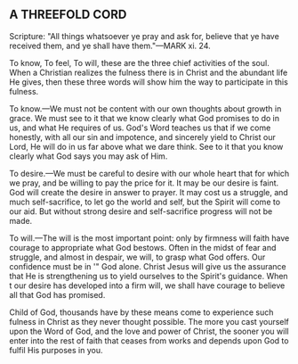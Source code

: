 ## A THREEFOLD CORD ##

Scripture: "All things whatsoever ye pray and ask for, believe that ye have received them, and ye shall have them."—MARK xi. 24.



To know, To feel, To will, these are the three chief activities of the soul. When a Christian realizes the fulness there is in Christ and the abundant life He gives, then these three words will show him the way to participate in this fulness.



To know.—We must not be content with our own thoughts about growth in grace. We must see to it that we know clearly what God promises to do in us, and what He requires of us. God's Word teaches us that if we come honestly, with all our sin and impotence, and sincerely yield to Christ our Lord, He will do in us far above what we dare think. See to it that you know clearly what God says you may ask of Him.



To desire.—We must be careful to desire with our whole heart that for which we pray, and be willing to pay the price for it. It may be our desire is faint. God will create the desire in answer to prayer. It may cost us a struggle, and much self-sacrifice, to let go the world and self, but the Spirit will come to our aid. But without strong desire and self-sacrifice progress will not be made.



To will.—The will is the most important point: only by firmness will faith have courage to appropriate what God bestows. Often in the midst of fear and struggle, and almost in despair, we will, to grasp what God offers. Our confidence must be in '" God alone. Christ Jesus will give us the assurance that He is strengthening us to yield ourselves to the Spirit's guidance. When t our desire has developed into a firm will, we shall have courage to believe all that God has promised.



Child of God, thousands have by these means come to experience such fulness in Christ as they never thought possible. The more you cast yourself upon the Word of God, and the love and power of Christ, the sooner you will enter into the rest of faith that ceases from works and depends upon God to fulfil His purposes in you.


